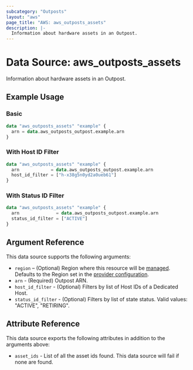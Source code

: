 ```yaml
---
subcategory: "Outposts"
layout: "aws"
page_title: "AWS: aws_outposts_assets"
description: |-
  Information about hardware assets in an Outpost.
---
```


# Data Source: aws_outposts_assets

Information about hardware assets in an Outpost.

## Example Usage

### Basic

```terraform
data "aws_outposts_assets" "example" {
  arn = data.aws_outposts_outpost.example.arn
}
```

### With Host ID Filter

```terraform
data "aws_outposts_assets" "example" {
  arn            = data.aws_outposts_outpost.example.arn
  host_id_filter = ["h-x38g5n0yd2a0ueb61"]
}
```

### With Status ID Filter

```terraform
data "aws_outposts_assets" "example" {
  arn              = data.aws_outposts_outpost.example.arn
  status_id_filter = ["ACTIVE"]
}
```

## Argument Reference

This data source supports the following arguments:

* `region` – (Optional) Region where this resource will be [managed](https://docs.aws.amazon.com/general/latest/gr/rande.html#regional-endpoints). Defaults to the Region set in the [provider configuration](https://registry.terraform.io/providers/hashicorp/aws/latest/docs#aws-configuration-reference).
* `arn` - (Required) Outpost ARN.
* `host_id_filter` - (Optional) Filters by list of Host IDs of a Dedicated Host.
* `status_id_filter` - (Optional) Filters by list of state status. Valid values: "ACTIVE", "RETIRING".

## Attribute Reference

This data source exports the following attributes in addition to the arguments above:

* `asset_ids` - List of all the asset ids found. This data source will fail if none are found.
